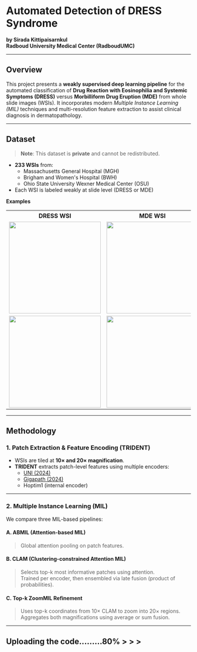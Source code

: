 # Automated Detection of DRESS Syndrome  
**by Sirada Kittipaisarnkul**  
**Radboud University Medical Center (RadboudUMC)**  

---

## Overview

This project presents a **weakly supervised deep learning pipeline** for the automated classification of **Drug Reaction with Eosinophilia and Systemic Symptoms (DRESS)** versus **Morbilliform Drug Eruption (MDE)** from whole slide images (WSIs). It incorporates modern *Multiple Instance Learning (MIL)* techniques and multi-resolution feature extraction to assist clinical diagnosis in dermatopathology.

---

## Dataset

> **Note**: This dataset is **private** and cannot be redistributed.

- **233 WSIs** from:
  - Massachusetts General Hospital (MGH)  
  - Brigham and Women's Hospital (BWH)  
  - Ohio State University Wexner Medical Center (OSU)  
- Each WSI is labeled weakly at slide level (DRESS or MDE)

**Examples**  
<table>
<tr>
  <th>DRESS WSI</th>
  <th>MDE WSI</th>
</tr>
<tr>
  <td><img src="https://github.com/user-attachments/assets/94f15547-63e5-457a-a790-6acf167c5f6f" width="250"/></td>
  <td><img src="https://github.com/user-attachments/assets/899deef4-ad88-451f-a0c0-3e9a2c627869" width="250"/></td>
</tr>
<tr>
  <td><img src="https://github.com/user-attachments/assets/a6de7473-dd9c-4c92-a392-0be2fe3d38db" width="250"/></td>
  <td><img src="https://github.com/user-attachments/assets/84f0ccb5-c2e1-4714-a943-922d6d95c072" width="250"/></td>
</tr>
</table>

---

## Methodology

### 1. Patch Extraction & Feature Encoding (TRIDENT)

- WSIs are tiled at **10× and 20× magnification**.
- **TRIDENT** extracts patch-level features using multiple encoders:
  - [UNI (2024)](https://arxiv.org/abs/2402.11833)
  - [Gigapath (2024)](https://arxiv.org/abs/2402.09856)
  - Hoptim1 (internal encoder)

---

### 2. Multiple Instance Learning (MIL)

We compare three MIL-based pipelines:

#### A. **ABMIL (Attention-based MIL)**  
> Global attention pooling on patch features.

#### B. **CLAM (Clustering-constrained Attention MIL)**  
> Selects top-k most informative patches using attention.  
> Trained per encoder, then ensembled via late fusion (product of probabilities).

#### C. **Top-k ZoomMIL Refinement**  
> Uses top-k coordinates from 10× CLAM to zoom into 20× regions.  
> Aggregates both magnifications using average or sum fusion.

---

## Uploading the code.........80% > > >
